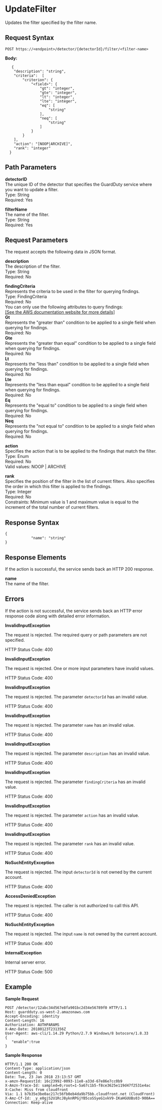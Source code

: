 # UpdateFilter<a name="update-filter"></a>

Updates the filter specified by the filter name\.

## Request Syntax<a name="update-filter-request-syntax"></a>

```
POST https://<endpoint>/detector/{detectorId}/filter/<filter-name>
```

**Body:**

```
   {
    "description": "string",
    "criteria":  [
        "criterion": {
            "<field>": {
                "gt": "integer",
                "gte": "integer",
                "lt": "integer",
                "lte": "integer",
                "eq": [
                    "string"
                ],
                "neq": [
                    "string"
                ]
            }
        }
    ],
    "action": "[NOOP|ARCHIVE]",
    "rank": "integer"
  }
```

## Path Parameters<a name="update-filter-path-parameters"></a>

**detectorID**  
The unique ID of the detector that specifies the GuardDuty service where you want to update a filter\.  
Type: String  
Required: Yes

**filterName**  
The name of the filter\.  
Type: String  
Required: Yes

## Request Parameters<a name="update-filter-request-parameters"></a>

The request accepts the following data in JSON format\.

**description**  
The description of the filter\.  
Type: String  
Required: No

**findingCriteria**  
Represents the criteria to be used in the filter for querying findings\.   
Type: FindingCriteria  
Required: No  
You can only use the following attributes to query findings:       
[\[See the AWS documentation website for more details\]](http://docs.aws.amazon.com/guardduty/latest/ug/update-filter.html)  
**Gt**  
Represents the "greater than" condition to be applied to a single field when querying for findings\.  
Required: No  
**Gte**  
Represents the "greater than equal" condition to be applied to a single field when querying for findings\.  
Required: No  
**Lt**  
Represents the "less than" condition to be applied to a single field when querying for findings\.  
Required: No  
**Lte**  
Represents the "less than equal" condition to be applied to a single field when querying for findings\.  
Required: No  
**Eq**  
Represents the "equal to" condition to be applied to a single field when querying for findings\.  
Required: No  
**Neq**  
Represents the "not equal to" condition to be applied to a single field when querying for findings\.  
Required: No

**action**  
Specifies the action that is to be applied to the findings that match the filter\.  
Type: Enum  
Required: No  
Valid values: NOOP \| ARCHIVE

**rank**  
Specifies the position of the filter in the list of current filters\. Also specifies the order in which this filter is applied to the findings\.  
Type: Integer  
Required: No  
Constraints: Minimum value is 1 and maximum value is equal to the increment of the total number of current filters\.

## Response Syntax<a name="update-filter-response-syntax"></a>

```
{
            "name": "string"
}
```

## Response Elements<a name="update-filter-response-parameters"></a>

If the action is successful, the service sends back an HTTP 200 response\.

**name**  
The name of the filter\.

## Errors<a name="update-detector-errors"></a>

If the action is not successful, the service sends back an HTTP error response code along with detailed error information\.

**InvalidInputException**

The request is rejected\. The required query or path parameters are not specified\.

HTTP Status Code: 400 

**InvalidInputException**

The request is rejected\. One or more input parameters have invalid values\.

HTTP Status Code: 400 

**InvalidInputException**

The request is rejected\. The parameter `detectorId` has an invalid value\.

HTTP Status Code: 400 

**InvalidInputException**

The request is rejected\. The parameter `name` has an invalid value\.

HTTP Status Code: 400 

**InvalidInputException**

The request is rejected\. The parameter `description` has an invalid value\.

HTTP Status Code: 400 

**InvalidInputException**

The request is rejected\. The parameter `findingCriteria` has an invalid value\.

HTTP Status Code: 400 

**InvalidInputException**

The request is rejected\. The parameter `action` has an invalid value\.

HTTP Status Code: 400 

**InvalidInputException**

The request is rejected\. The parameter `rank` has an invalid value\.

HTTP Status Code: 400 

**NoSuchEntityException**

The request is rejected\. The input `detectorId` is not owned by the current account\.

HTTP Status Code: 400 

**AccessDeniedException**

The request is rejected\. The caller is not authorized to call this API\.

HTTP Status Code: 400 

**NoSuchEntityException**

The request is rejected\. The input `name` is not owned by the current account\.

HTTP Status Code: 400 

**InternalException**

Internal server error\.

HTTP Status Code: 500 

## Example<a name="update-detector-example"></a>

**Sample Request**

```
POST /detector/12abc34d567e8fa901bc2d34e56789f0 HTTP/1.1
Host: guardduty.us-west-2.amazonaws.com
Accept-Encoding: identity
Content-Length: 16
Authorization: AUTHPARAMS
X-Amz-Date: 20180123T231356Z
User-Agent: aws-cli/1.14.29 Python/2.7.9 Windows/8 botocore/1.8.33
{  
   "enable":true
}
```

**Sample Response**

```
HTTP/1.1 200 OK
Content-Type: application/json
Content-Length: 0
Date: Tue, 23 Jan 2018 23:13:57 GMT
x-amzn-RequestId: 16c23992-0093-11e8-a33d-67e86e7cc0b9
X-Amzn-Trace-Id: sampled=0;root=1-5a67c1b5-f8ce3625e119d47f2531e4ac
X-Cache: Miss from cloudfront
Via: 1.1 b7b35e3be0ac217c56fb0eb4da9b75bb.cloudfront.net (CloudFront)
X-Amz-Cf-Id: _y_e0gjS2U1RcJ8yknRPGjYB5coSSyeG1vkV9-IKaHGUUBs03-900A==
Connection: Keep-alive
```